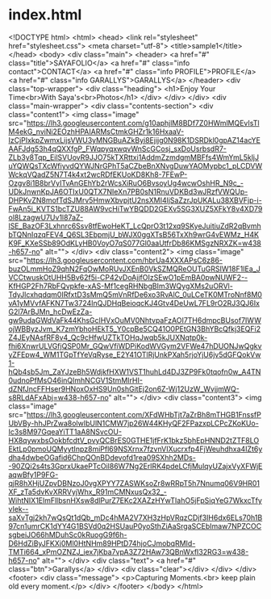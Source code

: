 # index.html
&lt;!DOCTYPE html> &lt;html>   &lt;head>     &lt;link rel="stylesheet" href="stylesheet.css">      &lt;meta charset="utf-8">     &lt;title>sample1&lt;/title>    &lt;/head>   &lt;body>   &lt;div class="main">     &lt;header>         &lt;a href="#" class="title">SAYAFOLIO&lt;/a>         &lt;a href="#" class="info contact">CONTACT&lt;/a>         &lt;a href="#" class="info PROFILE">PROFILE&lt;/a>         &lt;a href="#" class="info GARALLYS">GARALLYS&lt;/a>     &lt;/header>      &lt;div class="top-wrapper">       &lt;div class="heading">       &lt;h1>Enjoy Your Time&lt;br>With Saya's&lt;br>Photos&lt;/h1>       &lt;/div>      &lt;/div>     &lt;/div>      &lt;div class="main-wrapper">       &lt;div class="contents-section">         &lt;div class="content1">           &lt;img class="image" src="https://lh3.googleusercontent.com/g10aphjlM8BDf7Z0HWmlMQEvIsTlM4ekG_nviNi2EOzhHPAIARMsCtmkGHZr1k16HxaaV-IzCjPIxkpZwmxLijsVWU3yMNGBuAZkByi8Ejijg0N98K1DSRDkl0gpAZ14acYEAAFJdg53h4qQXXfgP_FWqpyqxwqvWnScGCosj_sxDoUsrbsdR7-ZLb3y8Tqp_EilSVUovR9JJO75kTXRttxi1AddmZzmdgmMBFfs4WmYmL5kljJuYQWQsTXcWfiyvdQYWJNrGPhT5aCZbeBnXNvgDuwYAOMypbc1_pLCDVWWckqVQadZ5N7T4k4xt2wcRDfEKUoKD8Kh8-7FEwP-Ozgv8i1B8brVyITvAnGEhYb2rWcsXiRuO6BvsoyUg4wcwOshHR_N9c_-UDkJnwnKpJA6OTIxU0QTX7NIeXn7PB0sN1RnuVDKBd3wJRzfVWQUp-DHPKvZN8mofTdSJMrv5HmwXbvpjtU2nsXMI4ljSaZzrJpUKALu38XBVFjp-i-FwAn5i_KVTS1bcTZU88AW9vcHiTwYBQDD2GEXv5SG3XUZ5XFkY8v4XD79ol8LzagwU7Uv1l87aZ-lSE_BazOF3Lxhnrc6Ssv8tfEwoHeKT_LcQprO3t12xq9SKyeJuitiuZdR2qBvmhbTQNnIqzqFEV4_Q6SL3EbpmjU_bWJX0ggXTsB56TxXh9wrG4vEWMz_H4KK9F_KXeSSb89OdKLyHB0VoyO7qS077Gl0aaUtfrDb86KMSgzNRXZK=w438-h657-no" alt="">         &lt;/div>         &lt;div class="content2">           &lt;img class="image" src="https://lh3.googleusercontent.com/hbrUa4XXXAPsC6z86-buzOLmmHoZ9qhN2FqOwMoRUvJXEnB0VkSZMQReOUTuGRSIW18F1IEa_JVCCtwuskOtUHH5Bv62f5i-CP42vDoAjjfOIzSEwO1pEmBA0pwNUWF2--KfHGP2Fh7RbFQvpkfe-xAS-Mf1cegRHNbgBIm3WQygXMs2uORVl-TdyJlcxhqdqm0IRfxtD3sMmQ5mVnRfDe6xo3RvAlC_0uLCeTK0MTroNnf8M0vA1yMVvfAFKN7Tw3724InQJDHqBeioqcKJ4Gtv4DeUwL7FL9rO2RJ3QJ6IxG2l7ArBJMn_hcDwEzZa-gw9udaGWdVaFk44KhsGclHVxOuMV0NhtvpaFzAOI7TH6dmpcBUsof7IWWojWBByzJvm_K7zmYbhoHEkT5_Y0cpBe5CQ41O0PEtGN3BhYBcQfkj3EQFi2Z4JEyNAsfRF8v4_Qc9cHfwUZTkTOHqJwqb5kJUXNqtp0k-fhi6XnwrULVGfjQSP0Mr_GQwVfiWDPiKodWVGym2VFWe47hDUONJwQgkvyZFEpw4_WM1TGpTfYeVqRyse_E2Y41OTlRjUnkPXah5rjoYjU6jv5dGFQokVw1-hQb4sb5Jm_ZaYJzeBh5WdjkfHXW1VST1huhLd4DJ3ZP9Fk0tqofn0w_A4TN0udnoPfMsO46inQImhNCGV1StmMIrHI-dZNfJncFFHser9HNoxOxHS9Un0shGitEj2on6Z-Wj12UzW_WvjjmWQ-s8RLdAFxAbj=w438-h657-no" alt="">         &lt;/div>         &lt;div class="content3">           &lt;img class="image" src="https://lh3.googleusercontent.com/XFdWHbTjt7aZrBh8mTHGB1FnssfPUbVBy-hhJPrZwa8olwIbUlN1CMW7jp26W44KHyQF2FPazxpLCPcZKoKUo-Ic3s8M97GqeaYiTT1aA8NSvcOU-HX8qywxbsOokbfcdtV_pvyQCBrES0GTHE1jfFrK1bkz5bhEpHNND2tZTF8LOEktLp0pmoUQMyytInpz8miPfl69NSXrnx7fzvnVIXucrxfp4FjWeuhdhxa4IZt6ydha4dwbeOGafid6ChpQOnBDdevofd1rea09SXhh2MDs--90ZQi2s4ts3GprxUkaePTcOil86W7Ng2ErIRK4pdeLCfjMulqyUZajxVyXFWjEaqwBfy1P9FG-qjR8hXHjUZpvDBNzoJ0vgXPYY7ZASWKsoZr8wRRpT5h7Nnumq06V9HR01XF_zTa5dvKvXRRVyjWhx_R91mCMNxusQx32_-WihtNIX1ElmFllbsnHXsw8dlPurZ7EKc2XAZzHYwTIahO5jFpSiqYeG7WkxcTfyvIek--saXvTgj2kh7wQsQt1dQb_mDc4hMA2V7XH3zHpVRqzCDjf3IH6dx6ELs70h1B97cn1umrCK1dYY4G1BSVd0q2HSUauP0yoSthZiAaSrgaSCEbImaw7NPZCOCsgbeiJO66hMDuhSc0kRuogG9f6h-D6HdZiByJFKXj0Ml0HtNHm89HPtD74hjoCJmobqRMId-TMTi664_xPmOZNZJ_iex7jKba7vpA3Z72HAw73QBnWxfI32RG3=w438-h657-no" alt="">         &lt;/div>         &lt;div class="text">           &lt;a href="#" class="btn">Garallys&lt;/a>         &lt;/div>          &lt;div class="clear">&lt;/div>        &lt;/div>      &lt;/div>        &lt;footer>         &lt;div class="message">         &lt;p>Capturing Moments.&lt;br>         keep plain old every moment.&lt;/p>         &lt;/div>       &lt;/footer>      &lt;/body> &lt;/html>
